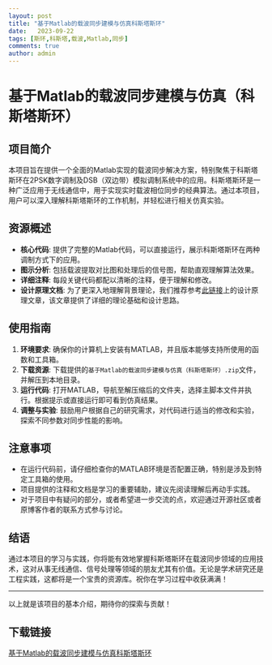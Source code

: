 ```yaml
---
layout: post
title: "基于Matlab的载波同步建模与仿真科斯塔斯环"
date:   2023-09-22
tags: [斯环,科斯塔,载波,Matlab,同步]
comments: true
author: admin
---
```

# 基于Matlab的载波同步建模与仿真（科斯塔斯环）

## 项目简介

本项目旨在提供一个全面的Matlab实现的载波同步解决方案，特别聚焦于科斯塔斯环在2PSK数字调制及DSB（双边带）模拟调制系统中的应用。科斯塔斯环是一种广泛应用于无线通信中，用于实现实时载波相位同步的经典算法。通过本项目，用户可以深入理解科斯塔斯环的工作机制，并轻松进行相关仿真实验。

## 资源概述

- **核心代码**: 提供了完整的Matlab代码，可以直接运行，展示科斯塔斯环在两种调制方式下的应用。
- **图示分析**: 包括载波提取对比图和处理后的信号图，帮助直观理解算法效果。
- **详细注释**: 每段关键代码都配以清晰的注释，便于理解和修改。
- **设计原理文档**: 为了更深入地理解背景理论，我们推荐参考[此链接](https://blog.csdn.net/weixin_41683971/article/details/103844756)上的设计原理文章，该文章提供了详细的理论基础和设计思路。

## 使用指南

1. **环境要求**: 确保你的计算机上安装有MATLAB，并且版本能够支持所使用的函数和工具箱。
2. **下载资源**: 下载提供的`基于Matlab的载波同步建模与仿真（科斯塔斯环）.zip`文件，并解压到本地目录。
3. **运行代码**: 打开MATLAB，导航至解压缩后的文件夹，选择主脚本文件并执行。根据提示或直接运行即可看到仿真结果。
4. **调整与实验**: 鼓励用户根据自己的研究需求，对代码进行适当的修改和实验，探索不同参数对同步性能的影响。

## 注意事项

- 在运行代码前，请仔细检查你的MATLAB环境是否配置正确，特别是涉及到特定工具箱的使用。
- 项目提供的注释和文档是学习的重要辅助，建议先阅读理解后再动手实践。
- 对于项目中有疑问的部分，或者希望进一步交流的点，欢迎通过开源社区或者原博客作者的联系方式参与讨论。

## 结语

通过本项目的学习与实践，你将能有效地掌握科斯塔斯环在载波同步领域的应用技术，这对从事无线通信、信号处理等领域的朋友尤其有价值。无论是学术研究还是工程实践，这都将是一个宝贵的资源库。祝你在学习过程中收获满满！

---

以上就是该项目的基本介绍，期待你的探索与贡献！

## 下载链接

[基于Matlab的载波同步建模与仿真科斯塔斯环](https://pan.quark.cn/s/c5d65e2b0739)